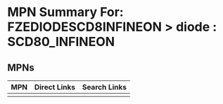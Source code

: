 



# MPN Summary For: FZEDIODESCD8INFINEON > diode : SCD80_INFINEON

## MPNs
  

|MPN|Direct Links|Search Links|
| :--- | :--- | :--- |
||||
